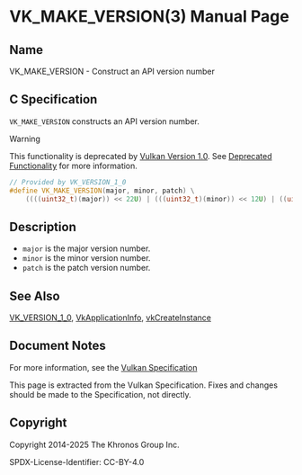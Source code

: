 # VK\_MAKE\_VERSION(3) Manual Page

## Name

VK\_MAKE\_VERSION - Construct an API version number



## [](#_c_specification)C Specification

`VK_MAKE_VERSION` constructs an API version number.

Warning

This functionality is deprecated by [Vulkan Version 1.0](#versions-1.0). See [Deprecated Functionality](#deprecation-version-macros) for more information.

```c++
// Provided by VK_VERSION_1_0
#define VK_MAKE_VERSION(major, minor, patch) \
    ((((uint32_t)(major)) << 22U) | (((uint32_t)(minor)) << 12U) | ((uint32_t)(patch)))
```

## [](#_description)Description

- `major` is the major version number.
- `minor` is the minor version number.
- `patch` is the patch version number.

## [](#_see_also)See Also

[VK\_VERSION\_1\_0](https://registry.khronos.org/vulkan/specs/latest/man/html/VK_VERSION_1_0.html), [VkApplicationInfo](https://registry.khronos.org/vulkan/specs/latest/man/html/VkApplicationInfo.html), [vkCreateInstance](https://registry.khronos.org/vulkan/specs/latest/man/html/vkCreateInstance.html)

## [](#_document_notes)Document Notes

For more information, see the [Vulkan Specification](https://registry.khronos.org/vulkan/specs/latest/html/vkspec.html#VK_MAKE_VERSION)

This page is extracted from the Vulkan Specification. Fixes and changes should be made to the Specification, not directly.

## [](#_copyright)Copyright

Copyright 2014-2025 The Khronos Group Inc.

SPDX-License-Identifier: CC-BY-4.0